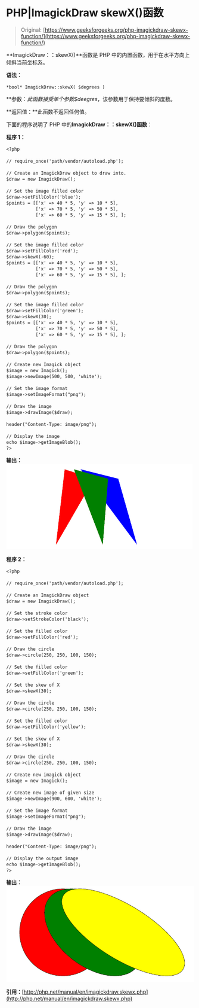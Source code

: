 # PHP|ImagickDraw skewX()函数

> Original: [https://www.geeksforgeeks.org/php-imagickdraw-skewx-function/](https://www.geeksforgeeks.org/php-imagickdraw-skewx-function/)

**ImagickDraw：：skewX()**函数是 PHP 中的内置函数，用于在水平方向上倾斜当前坐标系。

**语法：**

```
*bool* ImagickDraw::skewX( $degrees )
```

**参数：**此函数接受单个参数*$deegres*，该参数用于保持要倾斜的度数。

**返回值：**此函数不返回任何值。

下面的程序说明了 PHP 中的**ImagickDraw：：skewX()函数**：

**程序 1：**

```
<?php

// require_once('path/vendor/autoload.php');

// Create an ImagickDraw object to draw into.
$draw = new ImagickDraw();

// Set the image filled color
$draw->setFillColor('blue');
$points = [['x' => 40 * 5, 'y' => 10 * 5], 
           ['x' => 70 * 5, 'y' => 50 * 5], 
           ['x' => 60 * 5, 'y' => 15 * 5], ];

// Draw the polygon
$draw->polygon($points);

// Set the image filled color
$draw->setFillColor('red');
$draw->skewX(-60);
$points = [['x' => 40 * 5, 'y' => 10 * 5], 
           ['x' => 70 * 5, 'y' => 50 * 5], 
           ['x' => 60 * 5, 'y' => 15 * 5], ];

// Draw the polygon           
$draw->polygon($points);

// Set the image filled color
$draw->setFillColor('green');
$draw->skewX(30);
$points = [['x' => 40 * 5, 'y' => 10 * 5], 
           ['x' => 70 * 5, 'y' => 50 * 5], 
           ['x' => 60 * 5, 'y' => 15 * 5], ];

// Draw the polygon           
$draw->polygon($points);

// Create new Imagick object
$image = new Imagick();
$image->newImage(500, 500, 'white');

// Set the image format
$image->setImageFormat("png");

// Draw the image
$image->drawImage($draw);

header("Content-Type: image/png");

// Display the image
echo $image->getImageBlob();
?>
```

**输出：**
![skewX](img/ddf909c22c701afc8dd75c3ac8c91d78.png)

**程序 2：**

```
<?php

// require_once('path/vendor/autoload.php');

// Create an ImagickDraw object
$draw = new ImagickDraw();

// Set the stroke color
$draw->setStrokeColor('black');

// Set the filled color
$draw->setFillColor('red');

// Draw the circle
$draw->circle(250, 250, 100, 150); 

// Set the filled color
$draw->setFillColor('green');

// Set the skew of X
$draw->skewX(30);

// Draw the circle
$draw->circle(250, 250, 100, 150); 

// Set the filled color
$draw->setFillColor('yellow');

// Set the skew of X
$draw->skewX(30);

// Draw the circle
$draw->circle(250, 250, 100, 150); 

// Create new imagick object
$image = new Imagick();

// Create new image of given size
$image->newImage(900, 600, 'white');

// Set the image format
$image->setImageFormat("png");

// Draw the image
$image->drawImage($draw);

header("Content-Type: image/png");

// Display the output image
echo $image->getImageBlob();
?>
```

**输出：**
![skewX](img/10349dea8280d4c65cfaeee3ab1353c5.png)

**引用：**[http://php.net/manual/en/imagickdraw.skewx.php](http://php.net/manual/en/imagickdraw.skewx.php)